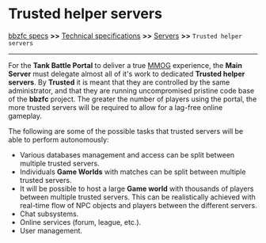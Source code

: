# Trusted helper servers

[bbzfc specs](../bbzfc_specs.md) **>>** [Technical specifications](technical_specifications.md) **>>** [Servers](servers.md) **>>** `Trusted helper servers`

---

For the **Tank Battle Portal** to deliver a true
[MMOG](https://en.wikipedia.org/wiki/Massively_multiplayer_online_game) experience, the **Main Server** must delegate
almost all of it's work to dedicated **Trusted helper servers**. By **Trusted** it is meant that they are
controlled by the same administrator, and that they are running uncompromised pristine code base of the **bbzfc**
project. The greater the number of players using the portal, the more trusted servers will be required to allow
for a lag-free online gameplay.

The following are some of the possible tasks that trusted servers will be able to perform autonomously:

- Various databases management and access can be split between multiple trusted servers.
- Individuals **Game Worlds** with matches can be split between multiple trusted servers.
- It will be possible to host a large **Game world** with thousands of players between multiple trusted servers.
This can be realistically achieved with real-time flow of NPC objects and players between the different servers.
- Chat subsystems.
- Online services (forum, league, etc.).
- User management.
